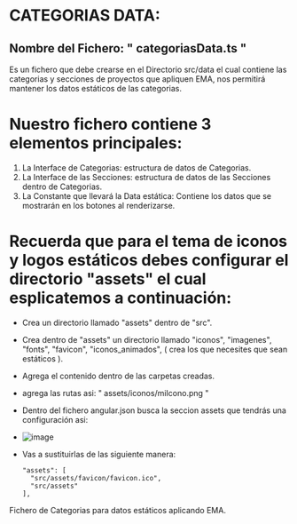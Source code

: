 # CATEGORIAS DATA:
## Nombre del Fichero: " categoriasData.ts "

Es un fichero que debe crearse en el Directorio src/data el cual contiene las categorias y secciones de proyectos que apliquen EMA, 
nos permitirá mantener los datos estáticos de las categorias.

# Nuestro fichero contiene 3 elementos principales:
  1. La Interface de Categorias: estructura de datos de Categorias.
  2. La Interface de las Secciones: estructura de datos de las Secciones dentro de Categorias.
  3. La Constante que llevará la Data estática: Contiene los datos que se mostrarán en los botones al renderizarse.

# Recuerda que para el tema de iconos y logos estáticos debes configurar el directorio "assets" el cual esplicatemos a continuación:

  * Crea un directorio llamado "assets" dentro de "src".
  * Crea dentro de "assets" un directorio llamado "iconos", "imagenes", "fonts", "favicon", "iconos_animados", ( crea los que necesites que sean estáticos ).
  * Agrega el contenido dentro de las carpetas creadas.
  * agrega las rutas asi: " assets/iconos/miIcono.png "
  * Dentro del fichero angular.json busca la seccion assets que tendrás una configuración asi:
  * ![image](https://github.com/user-attachments/assets/c4b31eff-ef6d-4c51-b086-39725204b658)
  * Vas a sustituirlas de las siguiente manera: 

    
        "assets": [
          "src/assets/favicon/favicon.ico",
          "src/assets"
        ],


Fichero de Categorias para datos estáticos aplicando EMA.
